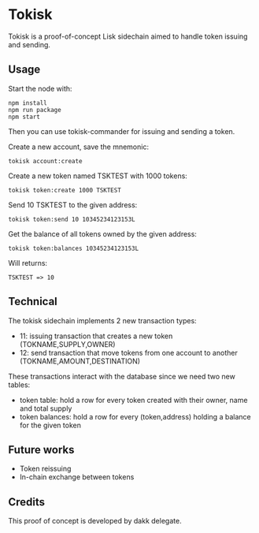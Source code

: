 # Tokisk

Tokisk is a proof-of-concept Lisk sidechain aimed to handle token issuing and sending.


## Usage

Start the node with:

```
npm install
npm run package
npm start
```


Then you can use tokisk-commander for issuing and sending a token.

Create a new account, save the mnemonic:
```
tokisk account:create
```

Create a new token named TSKTEST with 1000 tokens:
```
tokisk token:create 1000 TSKTEST
```

Send 10 TSKTEST to the given address:
```
tokisk token:send 10 10345234123153L
```

Get the balance of all tokens owned by the given address:
```
tokisk token:balances 10345234123153L
```

Will returns:
```
TSKTEST => 10
```


## Technical

The tokisk sidechain implements 2 new transaction types:

- 11: issuing transaction that creates a new token (TOKNAME,SUPPLY,OWNER)
- 12: send transaction that move tokens from one account to another (TOKNAME,AMOUNT,DESTINATION)

These transactions interact with the database since we need two new tables:

- token table: hold a row for every token created with their owner, name and total supply
- token balances: hold a row for every (token,address) holding a balance for the given token


## Future works

- Token reissuing
- In-chain exchange between tokens


## Credits

This proof of concept is developed by dakk delegate.
